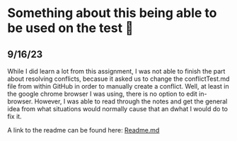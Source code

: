# Something about this being able to be used on the test :eyes:

## 9/16/23
While I did learn a lot from this assignment, I was not able to finish the part about resolving conflicts, becasue it asked us to change the conflictTest.md file from within GitHub in order to manually create a conflict. Well, at least in the google chrome browser I was using, there is no option to edit in-browser. However, I was able to read through the notes and get the general idea from what situations would normally cause that an dwhat I would do to fix it. 

A link to the readme can be found here: [Readme.md](https://github.com/JayWheels/startup/blob/main/README.md)